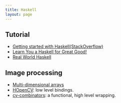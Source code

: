 ```yaml
---
title: Haskell
layout: page
---
```


## Tutorial

* [Getting started with Haskell(StackOverflow)](http://stackoverflow.com/questions/1012573/getting-started-with-haskell)
* [Learn You a Haskell for Great Good!](http://learnyouahaskell.com/chapters)
* [Real World Haskell](http://book.realworldhaskell.org/read/)

## Image processing

* [Multi-dimensional arrays](http://stackoverflow.com/questions/6006304/what-haskell-representation-is-recommended-for-2d-unboxed-pixel-arrays-with-mil)
* [HOpenCV](http://hackage.haskell.org/package/HOpenCV): low level bindings.
* [cv-combinators](http://hackage.haskell.org/package/cv-combinators): a functional, high level wrapping.

